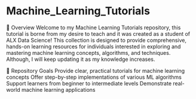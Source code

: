 # Machine_Learning_Tutorials

📘 Overview
Welcome to my Machine Learning Tutorials repository, this tutorial is borne from my desire to teach and it was created as a student of ALX Data Science! 
This collection is designed to provide comprehensive, hands-on learning resources for individuals interested in exploring and mastering machine learning concepts, algorithms, and techniques.
Although, I will keep updating it as my knowledge increases.

🎯 Repository Goals
Provide clear, practical tutorials for machine learning concepts
Offer step-by-step implementations of various ML algorithms
Support learners from beginner to intermediate levels
Demonstrate real-world machine learning applications
